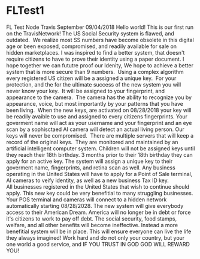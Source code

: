 # FLTest1
FL Test Node Travis September 09/04/2018
Hello world!  This is our first run on the TravisNetwork!
The US Social Security system is flawed, and outdated. 
We realize most SS numbers have become obsolete in this digital age or been exposed, compromised, and readily available for sale on hidden marketplaces. 
I was inspired to find a better system, that doesn't require citizens to have to prove their identity using a paper document.
I hope together we can fututre proof our Idenity, We hope to achieve a better system that is more secure than 9 numbers.  Using a complex algorithm every registered US citizen will be a assigned a unique key.  For your protection, and the for the ultimate success of the new system you will never know your key.  It will be assigned to your fingerprint, and appearance to the camera.  The camera has the ability to recognize you by appearance, voice, but most importantly by your patterns that you have been living. 
When the new keys, are activated on 08/28/2018 your key will be readily avaible to use and assigned to every citizens fingerprints.
Your goverment name will act as your username and your fingerprint and an eye scan by a sophisctaed AI camera will detect an actual living person. 
Our keys will never be compromised.  There are multiple servers that will keep a record of the original keys.  They are monitored and maintained by an artificial intelligent computer system. Children will not be assigned keys until they reach their 18th birthday.  3 months prior to their 18th birthday they can apply for an active key. The system will assign a unique key to their goverment name, fingerprints, and retina scan as well.
Any business operating in the United States will have to apply for a Point of Sale terminal, AI cameras to veify identity, as well as a new
business Tax ID key.  
All businesses registered in the United States that wish to continue should apply. This new key could be very benefitial to many struggling businesses.
Your POS terminal and cameras will connect to a hidden network automatically starting 08/28/2028. 
The new system will give everybody access to their American Dream.
America will no longer be in debt or force it's citizens to work to pay off debt.
The social security, food stamps, welfare, and all other benefits will become ineffective.
Instead a more benefitial system will be in place.
This will ensure everyone can live the life they always imagined!
Work hard and do not only your country, but your one world a good service, and IF YOU TRUST IN GOD
GOD WILL REWARD YOU!
